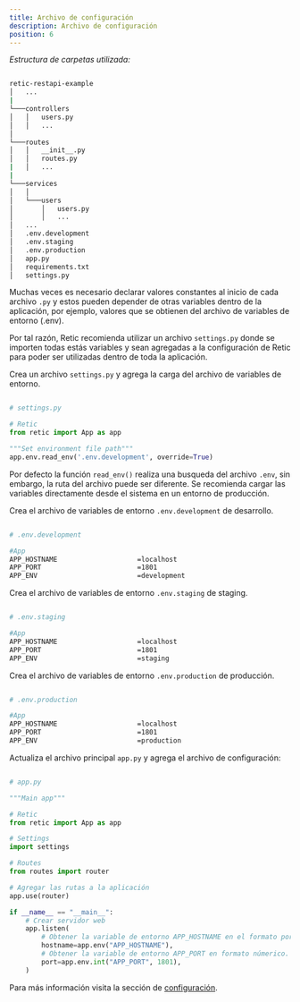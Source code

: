 ```yaml
---
title: Archivo de configuración
description: Archivo de configuración
position: 6
---
```


_Estructura de carpetas utilizada:_

```bash

retic-restapi-example
│   ...
|
└───controllers
│   │   users.py
│   │   ...
│
└───routes
│   │   __init__.py
│   │   routes.py
|   │   ...
|
└───services
│   │
│   └───users
│       │   users.py
│       │   ...
│   ...
│   .env.development
│   .env.staging
│   .env.production
│   app.py
│   requirements.txt
│   settings.py

```

Muchas veces es necesario declarar valores constantes al inicio de cada archivo `.py` y estos pueden depender de otras variables dentro de la aplicación, por ejemplo, valores que se obtienen del archivo de variables de entorno (.env).

Por tal razón, Retic recomienda utilizar un archivo `settings.py` donde se importen todas estás variables y sean agregadas a la configuración de Retic para poder ser utilizadas dentro de toda la aplicación.

Crea un archivo `settings.py` y agrega la carga del archivo de variables de entorno.

```python

# settings.py

# Retic
from retic import App as app

"""Set environment file path"""
app.env.read_env('.env.development', override=True)

```

Por defecto la función `read_env()` realiza una busqueda del archivo `.env`, sin embargo, la ruta del archivo puede ser diferente. Se recomienda cargar las variables directamente desde el sistema en un entorno de producción.

Crea el archivo de variables de entorno `.env.development` de desarrollo.

```bash

# .env.development

#App
APP_HOSTNAME                    =localhost
APP_PORT                        =1801
APP_ENV                         =development

```

Crea el archivo de variables de entorno `.env.staging` de staging.

```bash

# .env.staging

#App
APP_HOSTNAME                    =localhost
APP_PORT                        =1801
APP_ENV                         =staging

```

Crea el archivo de variables de entorno `.env.production` de producción.

```bash

# .env.production

#App
APP_HOSTNAME                    =localhost
APP_PORT                        =1801
APP_ENV                         =production

```

Actualiza el archivo principal `app.py` y agrega el archivo de configuración:

```python

# app.py

"""Main app"""

# Retic
from retic import App as app

# Settings
import settings

# Routes
from routes import router

# Agregar las rutas a la aplicación
app.use(router)

if __name__ == "__main__":
    # Crear servidor web
    app.listen(
        # Obtener la variable de entorno APP_HOSTNAME en el formato por defecto (str)
        hostname=app.env("APP_HOSTNAME"),
        # Obtener la variable de entorno APP_PORT en formato númerico. De no existir, retorna 1801.
        port=app.env.int("APP_PORT", 1801),
    )


```

Para más información visita la sección de [configuración](/manual/es/fundamentals/settings "/manual/[lang]/[section]/[slug]").
